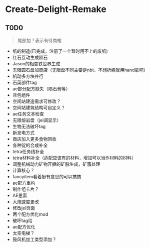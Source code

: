 # Create-Delight-Remake

## T0D0
 > 尾部加？表示有待商榷

- 纸的制造(已完成，注册了一个暂时用不上的废纸)
- 红石互动生成陨石
- Jason的相变铁世界生成
- 无限圆石盘加商店（无限盘不同主要是nbt，不想折腾就用hand拿吧）
- 机动多方块并行
- 石英部件tag
- ae部分配方缺失（陨石膏等）
- 背包组件
- 空间站建造需求可修改？
- 空间站建筑结构可自定义？
- ae任务文本检查
- 无限熔岩盘（jei调显示）
- 生物无法破坏tag
- 新发电方式
- 商店加入更多食物回收
- 各种锭的合成补全
- tetra任务线补全
- tetra材料补全（适配应该有的材料，增加可以当作材料的材料）
- 调整机械动力矿物开掘的矿脉生成，矿簇处理
- 计算核心？
- fancyitem看着挺有意思的可以搞搞
- ae配方重构
- 制作组卡片？
- AE思索
- 大炮速度更改
- 修改jei页面
- 两个配方优化mod
- 破坏tag给
- ae配方优化
- 太空电梯？
- 鼓风机加工类型添加？